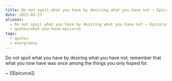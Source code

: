 ```yaml
---
title: Do not spoil what you have by desiring what you have not — Epicurus
date: 2023-03-27
aliases:
  - Do not spoil what you have by desiring what you have not — Epicurus
  - quotes/what-you-have-epicurus
tags:
  - quotes
  - evergreens
---
```

Do not spoil what you have by desiring what you have not; remember that what you now have was once among the things you only hoped for.

~ [[Epicurus]]